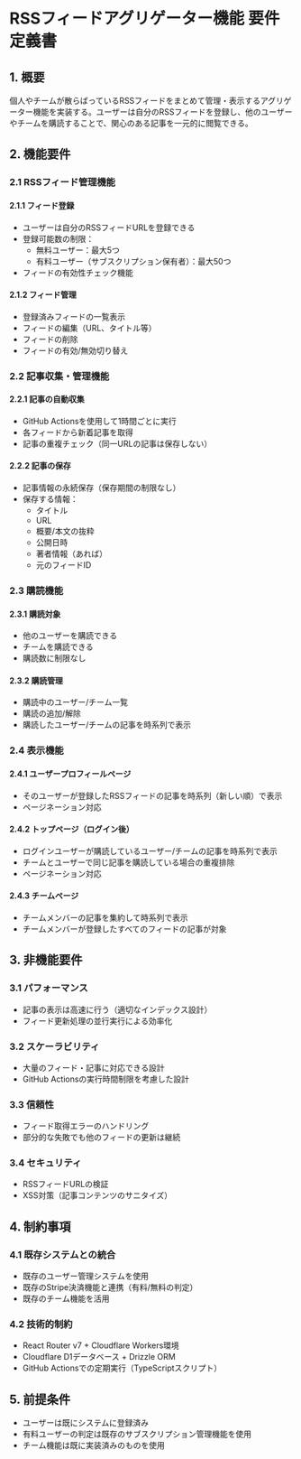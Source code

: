# RSSフィードアグリゲーター機能 要件定義書

## 1. 概要

個人やチームが散らばっているRSSフィードをまとめて管理・表示するアグリゲーター機能を実装する。ユーザーは自分のRSSフィードを登録し、他のユーザーやチームを購読することで、関心のある記事を一元的に閲覧できる。

## 2. 機能要件

### 2.1 RSSフィード管理機能

#### 2.1.1 フィード登録
- ユーザーは自分のRSSフィードURLを登録できる
- 登録可能数の制限：
  - 無料ユーザー：最大5つ
  - 有料ユーザー（サブスクリプション保有者）：最大50つ
- フィードの有効性チェック機能

#### 2.1.2 フィード管理
- 登録済みフィードの一覧表示
- フィードの編集（URL、タイトル等）
- フィードの削除
- フィードの有効/無効切り替え

### 2.2 記事収集・管理機能

#### 2.2.1 記事の自動収集
- GitHub Actionsを使用して1時間ごとに実行
- 各フィードから新着記事を取得
- 記事の重複チェック（同一URLの記事は保存しない）

#### 2.2.2 記事の保存
- 記事情報の永続保存（保存期間の制限なし）
- 保存する情報：
  - タイトル
  - URL
  - 概要/本文の抜粋
  - 公開日時
  - 著者情報（あれば）
  - 元のフィードID

### 2.3 購読機能

#### 2.3.1 購読対象
- 他のユーザーを購読できる
- チームを購読できる
- 購読数に制限なし

#### 2.3.2 購読管理
- 購読中のユーザー/チーム一覧
- 購読の追加/解除
- 購読したユーザー/チームの記事を時系列で表示

### 2.4 表示機能

#### 2.4.1 ユーザープロフィールページ
- そのユーザーが登録したRSSフィードの記事を時系列（新しい順）で表示
- ページネーション対応

#### 2.4.2 トップページ（ログイン後）
- ログインユーザーが購読しているユーザー/チームの記事を時系列で表示
- チームとユーザーで同じ記事を購読している場合の重複排除
- ページネーション対応

#### 2.4.3 チームページ
- チームメンバーの記事を集約して時系列で表示
- チームメンバーが登録したすべてのフィードの記事が対象

## 3. 非機能要件

### 3.1 パフォーマンス
- 記事の表示は高速に行う（適切なインデックス設計）
- フィード更新処理の並行実行による効率化

### 3.2 スケーラビリティ
- 大量のフィード・記事に対応できる設計
- GitHub Actionsの実行時間制限を考慮した設計

### 3.3 信頼性
- フィード取得エラーのハンドリング
- 部分的な失敗でも他のフィードの更新は継続

### 3.4 セキュリティ
- RSSフィードURLの検証
- XSS対策（記事コンテンツのサニタイズ）

## 4. 制約事項

### 4.1 既存システムとの統合
- 既存のユーザー管理システムを使用
- 既存のStripe決済機能と連携（有料/無料の判定）
- 既存のチーム機能を活用

### 4.2 技術的制約
- React Router v7 + Cloudflare Workers環境
- Cloudflare D1データベース + Drizzle ORM
- GitHub Actionsでの定期実行（TypeScriptスクリプト）

## 5. 前提条件

- ユーザーは既にシステムに登録済み
- 有料ユーザーの判定は既存のサブスクリプション管理機能を使用
- チーム機能は既に実装済みのものを使用